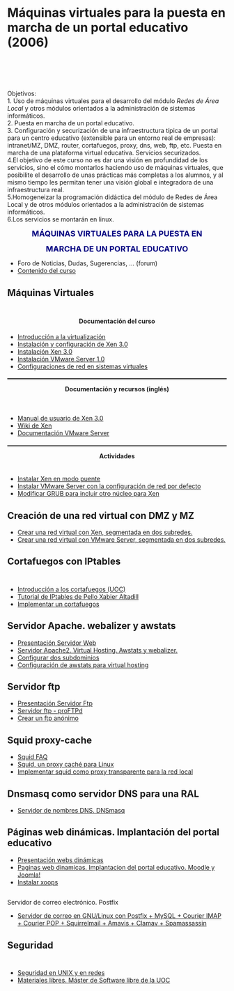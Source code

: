 # Máquinas virtuales para la puesta en marcha de un portal educativo (2006)

# <br />
Objetivos:<br />    1. Uso de máquinas virtuales para el desarrollo del módulo *Redes de Área Local* y otros módulos orientados a la administración de sistemas informáticos.<br />    2. Puesta en marcha de un portal educativo.<br />    3. Configuración y securización de una infraestructura típica de un portal para un centro educativo (extensible para un entorno real de empresas): intranet/MZ, DMZ, router, cortafuegos, proxy, dns, web, ftp, etc. Puesta en marcha de una plataforma virtual educativa. Servicios securizados.<br />    4.El objetivo de este curso no es dar una visión en profundidad de los servicios,  sino el cómo montarlos haciendo uso de máquinas virtuales, que posibilite el desarrollo de unas  prácticas más completas a los alumnos, y al mismo tiempo les permitan tener  una visión global  e integradora de una infraestructura real.<br />    5.Homogeneizar la programación didáctica del módulo de Redes de Área Local y de otros módulos orientados a la administración de sistemas informáticos.<br />    6.Los servicios se montarán en linux.

<p align="center" style="margin-bottom: 0cm;"><font color="#000080"><font size="4"><b>MÁQUINAS
VIRTUALES PARA LA PUESTA EN</b></font></font></p>
<p align="center" style="margin-bottom: 0cm;"><font color="#000080"><font size="4"><b>MARCHA
DE UN PORTAL EDUCATIVO</b></font></font></p>

* Foro de Noticias, Dudas, Sugerencias, ... (forum)
* [Contenido del curso](files/temario.pdf)

## <span style="font-weight: bold;">Máquinas Virtuales<br /><br /></span>


#### <div style="text-align: center;">Documentación del curso<br /></div><div style="text-align: center;">
</div>

* [Introducción a la virtualización](files/Intro_virt.pdf)
* [Instalación y configuración de Xen 3.0](files/xen_es_tldp.tgz)
* [Instalación Xen 3.0](files/curso_xen.pdf)
* [Instalación VMware Server 1.0](files/vmware_inst.pdf)
* [Configuraciones de red en sistemas virtuales](files/redes_xen_vmware.pdf)

#### <hr style="width: 100%; height: 2px;" /><p style="text-align: center;">Documentación y recursos (inglés)</p><p style="text-align: center;"><br /></p>

* [Manual de usuario de Xen 3.0](files/user-xen.pdf)
* [Wiki de Xen](http://wiki.xensource.com)
* [Documentación VMware Server](http://www.vmware.com/support/pubs/server_pubs.html)

#### <hr style="width: 100%; height: 2px;" /><div style="text-align: center;">Actividades<br /><br />
</div>

* [Instalar Xen en modo puente](doc/Instalar_Xen_en_modo_puente.md)
* [Instalar VMware Server con la configuración de red por defecto](doc/Instalar_VMware_Server_con_la_configuracion_de_red_por_defecto.md)
* [Modificar GRUB para incluir otro núcleo para Xen](doc/Modificar_GRUB_para_incluir_otro_nucleo_para_Xen.md)

## <span style="font-weight: bold;">Creación de una red virtual con DMZ y MZ<br /></span>

* [Crear una red virtual con Xen, segmentada en dos subredes.](doc/Crear_una_red_virtual_con_Xen,_segmentada_en_dos_subredes..md)
* [Crear una red virtual con VMware Server, segmentada en dos subredes.](doc/Crear_una_red_virtual_con_VMware_Server,_segmentada_en_dos_subredes..md)

## <span style="font-weight: bold;">Cortafuegos con IPtables<br /><br /></span>

* [Introducción a los cortafuegos (UOC)](files/UOC_cortafuegos.pdf)
* [Tutorial de IPtables de Pello Xabier Altadill](files/IPtables_pello.pdf)
* [Implementar un cortafuegos](doc/Implementar_un_cortafuegos.md)

## <span style="font-weight: bold;">Servidor Apache. webalizer y awstats</span>

* [Presentación Servidor Web](files/pres_apache.pdf)
* [Servidor Apache2. Virtual Hosting. Awstats y webalizer.](files/apache.pdf)
* [Configurar dos subdominios](doc/Configurar_dos_subdominios.md)
* [Configuración de awstats para virtual hosting](doc/Configuracion_de_awstats_para_virtual_hosting.md)

## <span style="font-weight: bold;">Servidor ftp</span>

* [Presentación Servidor Ftp](files/pres_proftpd.pdf)
* [Servidor ftp - proFTPd](files/proftp2.pdf)
* [Crear un ftp anónimo](doc/Crear_un_ftp_anonimo.md)

## <span style="font-weight: bold;">Squid proxy-cache</span>

* [Squid FAQ](http://www.squid-cache.org/Doc/FAQ/FAQ.html)
* [Squid, un proxy caché para Linux](files/squid.pdf)
* [Implementar squid como proxy transparente para la red local](doc/Implementar_squid_como_proxy_transparente_para_la_red_local.md)

## <span style="font-weight: bold;">Dnsmasq como servidor DNS para una RAL</span>

* [Servidor de nombres DNS. DNSmasq](files/dns.pdf)

## <span style="font-weight: bold;">Páginas web dinámicas. Implantación del portal educativo</span>

* [Presentación webs dinámicas](files/pres_web_dinamicas.pdf)
* [Paginas web dinamicas. Implantacion del portal educativo. Moodle y Joomla!](files/web_dinamica2.pdf)
* [Instalar xoops](doc/Instalar_xoops.md)

## <span style="font-weight: bold;">
Servidor de correo electrónico. Postfix</span>

* [Servidor de correo en GNU/Linux con Postfix + MySQL + Courier
  IMAP + Courier POP + Squirrelmail + Amavis + Clamav + Spamassassin](files/correo-e.pdf)

## <span style="font-weight: bold;">Seguridad<br /><br /></span>

* [Seguridad en UNIX y en redes](files/unixsec-2.1.pdf)
* [Materiales libres. Máster de Software libre de la UOC](http://www.uoc.edu/posgrado/matricula_abierta/web/materiales_libres.html)
